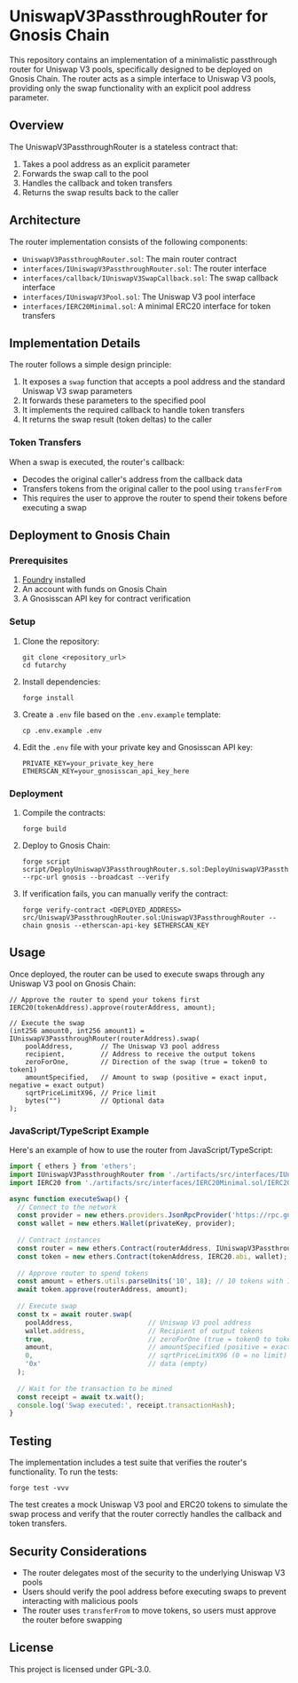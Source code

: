 # UniswapV3PassthroughRouter for Gnosis Chain

This repository contains an implementation of a minimalistic passthrough router for Uniswap V3 pools, specifically designed to be deployed on Gnosis Chain. The router acts as a simple interface to Uniswap V3 pools, providing only the swap functionality with an explicit pool address parameter.

## Overview

The UniswapV3PassthroughRouter is a stateless contract that:

1. Takes a pool address as an explicit parameter
2. Forwards the swap call to the pool
3. Handles the callback and token transfers
4. Returns the swap results back to the caller

## Architecture

The router implementation consists of the following components:

- `UniswapV3PassthroughRouter.sol`: The main router contract
- `interfaces/IUniswapV3PassthroughRouter.sol`: The router interface
- `interfaces/callback/IUniswapV3SwapCallback.sol`: The swap callback interface
- `interfaces/IUniswapV3Pool.sol`: The Uniswap V3 pool interface
- `interfaces/IERC20Minimal.sol`: A minimal ERC20 interface for token transfers

## Implementation Details

The router follows a simple design principle:

1. It exposes a `swap` function that accepts a pool address and the standard Uniswap V3 swap parameters
2. It forwards these parameters to the specified pool
3. It implements the required callback to handle token transfers
4. It returns the swap result (token deltas) to the caller

### Token Transfers

When a swap is executed, the router's callback:
- Decodes the original caller's address from the callback data
- Transfers tokens from the original caller to the pool using `transferFrom`
- This requires the user to approve the router to spend their tokens before executing a swap

## Deployment to Gnosis Chain

### Prerequisites

1. [Foundry](https://getfoundry.sh/) installed
2. An account with funds on Gnosis Chain
3. A Gnosisscan API key for contract verification

### Setup

1. Clone the repository:
   ```
   git clone <repository_url>
   cd futarchy
   ```

2. Install dependencies:
   ```
   forge install
   ```

3. Create a `.env` file based on the `.env.example` template:
   ```
   cp .env.example .env
   ```

4. Edit the `.env` file with your private key and Gnosisscan API key:
   ```
   PRIVATE_KEY=your_private_key_here
   ETHERSCAN_KEY=your_gnosisscan_api_key_here
   ```

### Deployment

1. Compile the contracts:
   ```
   forge build
   ```

2. Deploy to Gnosis Chain:
   ```
   forge script script/DeployUniswapV3PassthroughRouter.s.sol:DeployUniswapV3PassthroughRouter --rpc-url gnosis --broadcast --verify
   ```

3. If verification fails, you can manually verify the contract:
   ```
   forge verify-contract <DEPLOYED_ADDRESS> src/UniswapV3PassthroughRouter.sol:UniswapV3PassthroughRouter --chain gnosis --etherscan-api-key $ETHERSCAN_KEY
   ```

## Usage

Once deployed, the router can be used to execute swaps through any Uniswap V3 pool on Gnosis Chain:

```solidity
// Approve the router to spend your tokens first
IERC20(tokenAddress).approve(routerAddress, amount);

// Execute the swap
(int256 amount0, int256 amount1) = IUniswapV3PassthroughRouter(routerAddress).swap(
    poolAddress,       // The Uniswap V3 pool address
    recipient,         // Address to receive the output tokens
    zeroForOne,        // Direction of the swap (true = token0 to token1)
    amountSpecified,   // Amount to swap (positive = exact input, negative = exact output)
    sqrtPriceLimitX96, // Price limit
    bytes("")          // Optional data
);
```

### JavaScript/TypeScript Example

Here's an example of how to use the router from JavaScript/TypeScript:

```typescript
import { ethers } from 'ethers';
import IUniswapV3PassthroughRouter from './artifacts/src/interfaces/IUniswapV3PassthroughRouter.sol/IUniswapV3PassthroughRouter.json';
import IERC20 from './artifacts/src/interfaces/IERC20Minimal.sol/IERC20Minimal.json';

async function executeSwap() {
  // Connect to the network
  const provider = new ethers.providers.JsonRpcProvider('https://rpc.gnosischain.com');
  const wallet = new ethers.Wallet(privateKey, provider);
  
  // Contract instances
  const router = new ethers.Contract(routerAddress, IUniswapV3PassthroughRouter.abi, wallet);
  const token = new ethers.Contract(tokenAddress, IERC20.abi, wallet);
  
  // Approve router to spend tokens
  const amount = ethers.utils.parseUnits('10', 18); // 10 tokens with 18 decimals
  await token.approve(routerAddress, amount);
  
  // Execute swap
  const tx = await router.swap(
    poolAddress,                   // Uniswap V3 pool address
    wallet.address,                // Recipient of output tokens
    true,                          // zeroForOne (true = token0 to token1)
    amount,                        // amountSpecified (positive = exact input)
    0,                             // sqrtPriceLimitX96 (0 = no limit)
    '0x'                           // data (empty)
  );
  
  // Wait for the transaction to be mined
  const receipt = await tx.wait();
  console.log('Swap executed:', receipt.transactionHash);
}
```

## Testing

The implementation includes a test suite that verifies the router's functionality. To run the tests:

```
forge test -vvv
```

The test creates a mock Uniswap V3 pool and ERC20 tokens to simulate the swap process and verify that the router correctly handles the callback and token transfers.

## Security Considerations

- The router delegates most of the security to the underlying Uniswap V3 pools
- Users should verify the pool address before executing swaps to prevent interacting with malicious pools
- The router uses `transferFrom` to move tokens, so users must approve the router before swapping

## License

This project is licensed under GPL-3.0. 